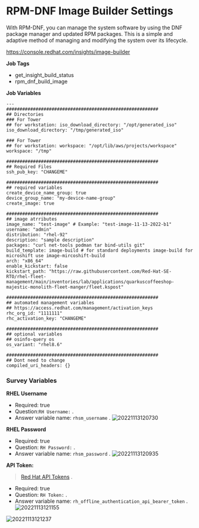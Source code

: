 # RPM-DNF Image Builder Settings
With RPM-DNF, you can manage the system software by using the DNF package manager and updated RPM packages. This is a simple and adaptive method of managing and modifying the system over its lifecycle.

https://console.redhat.com/insights/image-builder

**Job Tags**
* get_insight_build_status
* rpm_dnf_build_image

**Job Variables**
```
---
#########################################################
## Directories
### For Tower 
## for workstation: iso_download_directory: "/opt/generated_iso"
iso_download_directory: "/tmp/generated_iso"

### For Tower 
## for workstation: workspace: "/opt/lib/aws/projects/workspace"
workspace: "/tmp"

#########################################################
## Required Files
ssh_pub_key: "CHANGEME"

#########################################################
## required variables
create_device_name_group: true
device_group_name: "my-device-name-group"
create_image: true

#########################################################
## image atrributes
image_name: "test-image" # Example: "test-image-11-13-2022-b1"
username: "admin"
distribution: "rhel-92"
description: "sample description"
packages: "curl net-tools podman tar bind-utils git"
build_template: image-build # for standard deployments image-build for microshift use image-mircoshift-build
arch: "x86_64"
enable_kickstart: false 
kickstart_path: "https://raw.githubusercontent.com/Red-Hat-SE-RTO/rhel-fleet-management/main/inventories/lab/applications/quarkuscoffeeshop-majestic-monolith-fleet-manger/fleet.kspost"

#########################################################
## automated management variables
## https://access.redhat.com/management/activation_keys
rhc_org_id: "1111111"
rhc_activation_key: "CHANGEME"

#########################################################
## optional variables
## osinfo-query os
os_variant: "rhel8.6"

#########################################################
## Dont need to change 
compiled_uri_headers: {}
```


### Survey Variables

**RHEL Username**
* Required: true  
* Question:`RH Username:` . 
* Answer variable name: `rhsm_username` . 
![20221113120730](https://i.imgur.com/Aze4OCN.png)

**RHEL Password**
* Required: true   
* Question: `RH Password:` . 
* Answer variable name: `rhsm_password` . 
![20221113120935](https://i.imgur.com/mjgWPBp.png)

**API Token:**
> [Red Hat API Tokens](https://access.redhat.com/management/api) . 
* Required: true  
* Question: `RH Token:` . 
* Answer variable name: `rh_offline_authentication_api_bearer_token` . 
![20221113121155](https://i.imgur.com/CnF4sqi.png)

![20221113121237](https://i.imgur.com/042j1mU.png)
